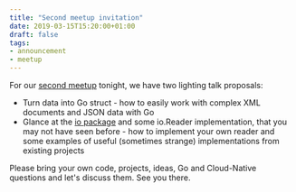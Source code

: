 ```yaml
---
title: "Second meetup invitation"
date: 2019-03-15T15:20:00+01:00
draft: false
tags:
- announcement
- meetup
---
```


For our [second meetup](https://www.meetup.com/Leipzig-Golang-and-Cloud/events/259045114/) tonight, we have two lighting talk proposals:

* Turn data into Go struct - how to easily work with complex XML documents and JSON data with Go
* Glance at the [io package](https://golang.org/pkg/io/) and some io.Reader implementation, that you may not
  have seen before - how to implement your own reader and some examples of
useful (sometimes strange) implementations from existing projects

Please bring your own code, projects, ideas, Go and Cloud-Native questions and let's discuss them. See you there.


